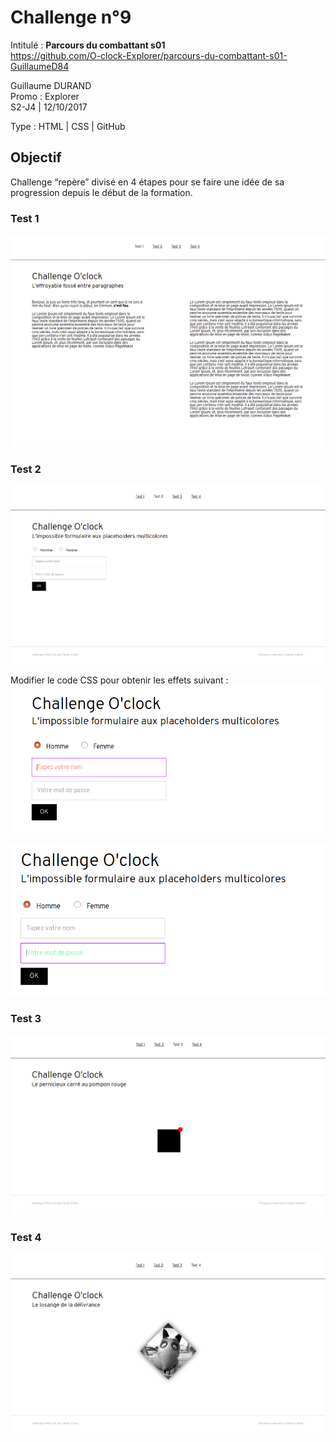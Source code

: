 # Challenge n°9
Intitulé : **Parcours du combattant s01**  
https://github.com/O-clock-Explorer/parcours-du-combattant-s01-GuillaumeD84

Guillaume DURAND  
Promo : Explorer  
S2-J4 | 12/10/2017

Type : HTML | CSS | GitHub

## Objectif
Challenge “repère” divisé en 4 étapes pour se faire une idée de sa progression depuis le début de la formation.

### Test 1
![goal1](docs/test1.png)

### Test 2
![goal2a](docs/test2.png)

Modifier le code CSS pour obtenir les effets suivant :
![goal2b](docs/test2-bis.png)

![goal2c](docs/test2-ter.png)

### Test 3
![goal3](docs/test3.png)

### Test 4
![goal4](docs/test4.png)
